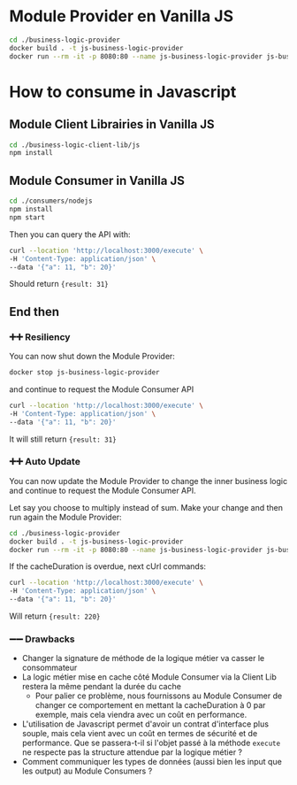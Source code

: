 # Module Provider en Vanilla JS
```bash
cd ./business-logic-provider
docker build . -t js-business-logic-provider
docker run --rm -it -p 8080:80 --name js-business-logic-provider js-business-logic-provider
```

# How to consume in Javascript

## Module Client Librairies in Vanilla JS
```bash
cd ./business-logic-client-lib/js
npm install
```

## Module Consumer in Vanilla JS
```bash
cd ./consumers/nodejs
npm install
npm start
```

Then you can query the API with:
```bash
curl --location 'http://localhost:3000/execute' \
-H 'Content-Type: application/json' \
--data '{"a": 11, "b": 20}'
```
Should return `{result: 31}`

## End then

### ➕➕ Resiliency
You can now shut down the Module Provider:
```bash
docker stop js-business-logic-provider
```
and continue to request the Module Consumer API
```bash
curl --location 'http://localhost:3000/execute' \
-H 'Content-Type: application/json' \
--data '{"a": 11, "b": 20}'
```
It will still return `{result: 31}`

### ➕➕ Auto Update
You can now update the Module Provider to change the inner business logic and continue to request the Module Consumer API.

Let say you choose to multiply instead of sum.
Make your change and then run again the Module Provider:
```bash
cd ./business-logic-provider
docker build . -t js-business-logic-provider
docker run --rm -it -p 8080:80 --name js-business-logic-provider js-business-logic-provider
```

If the cacheDuration is overdue, next cUrl commands:
```bash
curl --location 'http://localhost:3000/execute' \
-H 'Content-Type: application/json' \
--data '{"a": 11, "b": 20}'
```
Will return `{result: 220}`


### ➖➖ Drawbacks
- Changer la signature de méthode de la logique métier va casser le consommateur
- La logic métier mise en cache côté Module Consumer via la Client Lib restera la même pendant la durée du cache
  - Pour palier ce problème, nous fournissons au Module Consumer de changer ce comportement en mettant la cacheDuration à 0 par exemple, mais cela viendra avec un coût en performance.
- L'utilisation de Javascript permet d'avoir un contrat d'interface plus souple, mais cela vient avec un coût en termes de sécurité et de performance. Que se passera-t-il si l'objet passé à la méthode `execute` ne respecte pas la structure attendue par la logique métier ?
- Comment communiquer les types de données (aussi bien les input que les output) au Module Consumers ?